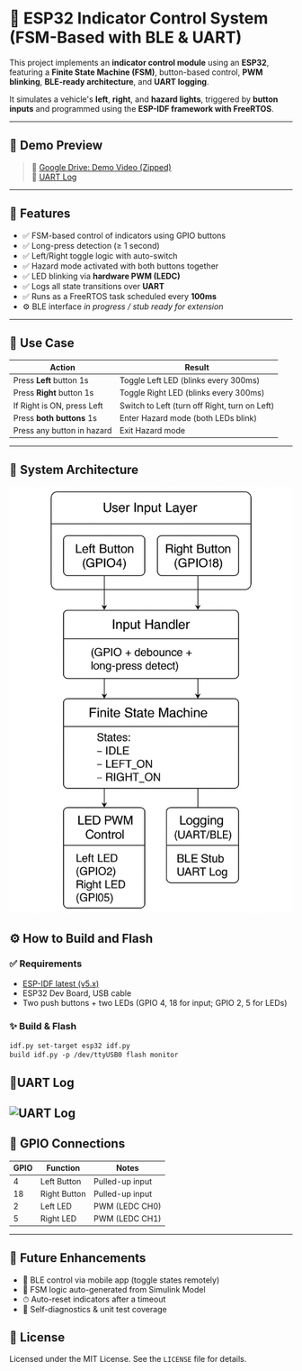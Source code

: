 # 🚦 ESP32 Indicator Control System (FSM-Based with BLE & UART)

This project implements an **indicator control module** using an **ESP32**, featuring a **Finite State Machine (FSM)**, button-based control, **PWM blinking**, **BLE-ready architecture**, and **UART logging**.

It simulates a vehicle's **left**, **right**, and **hazard lights**, triggered by **button inputs** and programmed using the **ESP-IDF framework with FreeRTOS**.

---

## 📸 Demo Preview

> 🎥 [Google Drive: Demo Video (Zipped)](https://drive.google.com/file/d/1go1abJI06jVhiN3Q_P7xDyXh5yygv6cJ/view?usp=sharing)  
> 📄 [UART Log ](https://drive.google.com/file/d/1QvNFd2rMj3zENVTEeiAXqRNwJT9GwfgZ/view?usp=sharing)
---

## 📌 Features

- ✅ FSM-based control of indicators using GPIO buttons  
- ✅ Long-press detection (≥ 1 second)  
- ✅ Left/Right toggle logic with auto-switch  
- ✅ Hazard mode activated with both buttons together  
- ✅ LED blinking via **hardware PWM (LEDC)**  
- ✅ Logs all state transitions over **UART**  
- ✅ Runs as a FreeRTOS task scheduled every **100ms**  
- ⚙️ BLE interface *in progress / stub ready for extension*

---

## 🎯 Use Case

| Action                        | Result                                      |
|------------------------------|---------------------------------------------|
| Press **Left** button 1s     | Toggle Left LED (blinks every 300ms)        |
| Press **Right** button 1s    | Toggle Right LED (blinks every 300ms)       |
| If Right is ON, press Left   | Switch to Left (turn off Right, turn on Left) |
| Press **both buttons** 1s    | Enter Hazard mode (both LEDs blink)         |
| Press any button in hazard   | Exit Hazard mode                            |

---

## 🧱 System Architecture
![System Architecture](Indicator_sontrol_system.png)



## ⚙️ How to Build and Flash

### ✅ Requirements
- [ESP-IDF latest (v5.x)](https://docs.espressif.com/projects/esp-idf/en/latest/esp32/)
- ESP32 Dev Board, USB cable
- Two push buttons + two LEDs (GPIO 4, 18 for input; GPIO 2, 5 for LEDs)

### ✨ Build & Flash

```
idf.py set-target esp32 idf.py
build idf.py -p /dev/ttyUSB0 flash monitor
````
## 🧪UART Log

![UART Log](UART_log.png)
---

## 🔌 GPIO Connections

| GPIO  | Function     | Notes            |
|-------|--------------|------------------|
| 4     | Left Button  | Pulled-up input  |
| 18    | Right Button | Pulled-up input  |
| 2     | Left LED     | PWM (LEDC CH0)   |
| 5     | Right LED    | PWM (LEDC CH1)   |

---

## 🚀 Future Enhancements

- 📱 BLE control via mobile app (toggle states remotely)
- 🧠 FSM logic auto-generated from Simulink Model
- ⏱ Auto-reset indicators after a timeout
- 🧪 Self-diagnostics & unit test coverage

## 📄 License

Licensed under the MIT License. See the `LICENSE` file for details.
